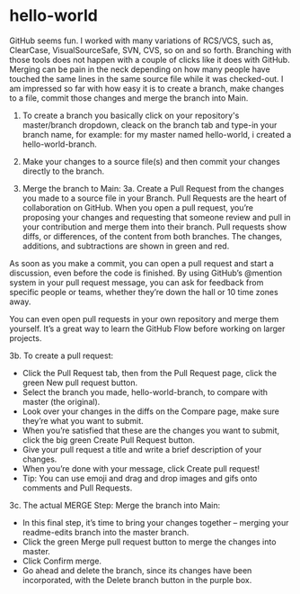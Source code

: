# hello-world

GitHub seems fun. I worked with many variations of RCS/VCS, such as, ClearCase, VisualSourceSafe, SVN, CVS, so on and so forth.
Branching with those tools does not happen with a couple of clicks like it does with GitHub. Merging can be pain in the neck depending on how many people have touched the same lines in the same source file while it was checked-out.
I am impressed so far with how easy it is to create a branch, make changes to a file, commit those changes and merge the branch into Main.

1. To create a branch you basically click on your repository's master/branch dropdown, cleack on the branch tab and type-in your branch name, for example: for my master named hello-world, i created a hello-world-branch.

2. Make your changes to a source file(s) and then commit your changes directly to the branch.

3. Merge the branch to Main: 
3a. Create a Pull Request from the changes you made to a source file in your Branch.
Pull Requests are the heart of collaboration on GitHub. When you open a pull request, you’re proposing your changes and requesting that someone review and pull in your contribution and merge them into their branch. Pull requests show diffs, or differences, of the content from both branches. The changes, additions, and subtractions are shown in green and red.

As soon as you make a commit, you can open a pull request and start a discussion, even before the code is finished.
By using GitHub’s @mention system in your pull request message, you can ask for feedback from specific people or teams, whether they’re down the hall or 10 time zones away.

You can even open pull requests in your own repository and merge them yourself. It’s a great way to learn the GitHub Flow before working on larger projects.

3b. To create a pull request:
-  Click the  Pull Request tab, then from the Pull Request page, click the green New pull request button.
-  Select the branch you made, hello-world-branch, to compare with master (the original).
-  Look over your changes in the diffs on the Compare page, make sure they’re what you want to submit.
-  When you’re satisfied that these are the changes you want to submit, click the big green Create Pull Request button.
-  Give your pull request a title and write a brief description of your changes.
-  When you’re done with your message, click Create pull request!
-  Tip: You can use emoji and drag and drop images and gifs onto comments and Pull Requests.

3c. The actual MERGE Step: Merge the branch into Main:
- In this final step, it’s time to bring your changes together – merging your readme-edits branch into the master branch.
- Click the green Merge pull request button to merge the changes into master.
- Click Confirm merge.
- Go ahead and delete the branch, since its changes have been incorporated, with the Delete branch button in the purple box.

